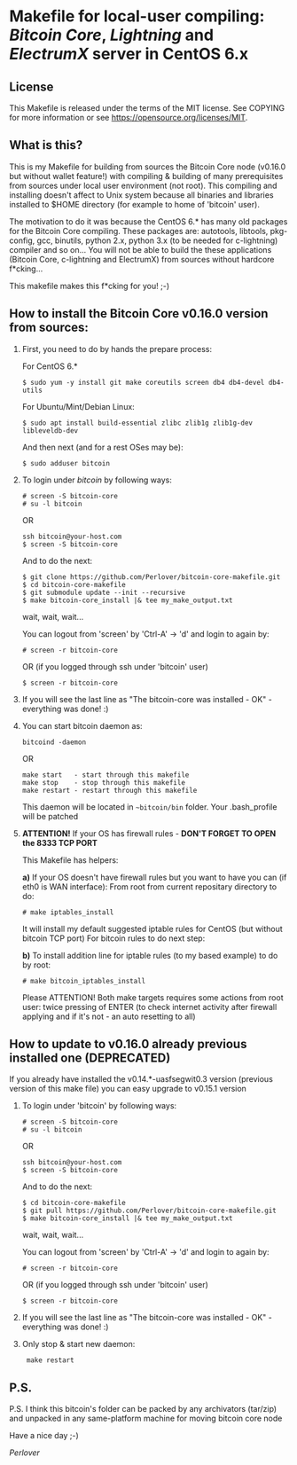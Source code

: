 # Makefile for local-user compiling: *Bitcoin Core*, *Lightning* and *ElectrumX* server in CentOS 6.x

## License

This Makefile is released under the terms of the MIT license. See COPYING for
more information or see https://opensource.org/licenses/MIT.

## What is this?

This is my Makefile for building from sources the Bitcoin Core node (v0.16.0 but
without wallet feature!) with compiling & building of many prerequisites from
sources under local user environment (not root). This compiling and installing
doesn't affect to Unix system because all binaries and libraries installed to
$HOME directory (for example to home of 'bitcoin' user).

The motivation to do it was because the CentOS 6.* has many old packages for the
Bitcoin Core compiling. These packages are: autotools, libtools, pkg-config,
gcc, binutils, python 2.x, python 3.x (to be needed for c-lightning) compiler
and so on... You will not be able to build the these applications (Bitcoin Core,
c-lightning and ElectrumX) from sources without hardcore f*cking...

This makefile makes this f*cking for you! ;-)

## How to install the Bitcoin Core v0.16.0 version from sources:

1.  First, you need to do by hands the prepare process:

    For CentOS 6.*

        $ sudo yum -y install git make coreutils screen db4 db4-devel db4-utils

    For Ubuntu/Mint/Debian Linux:

        $ sudo apt install build-essential zlibc zlib1g zlib1g-dev libleveldb-dev

    And then next (and for a rest OSes may be):

        $ sudo adduser bitcoin

2.  To login under *bitcoin* by following ways:

        # screen -S bitcoin-core
        # su -l bitcoin

    OR

        ssh bitcoin@your-host.com
        $ screen -S bitcoin-core

    And to do the next:

        $ git clone https://github.com/Perlover/bitcoin-core-makefile.git
        $ cd bitcoin-core-makefile
        $ git submodule update --init --recursive
        $ make bitcoin-core_install |& tee my_make_output.txt

    wait, wait, wait...

    You can logout from 'screen' by 'Ctrl-A' -> 'd' and login to again by:

        # screen -r bitcoin-core

    OR (if you logged through ssh under 'bitcoin' user)

        $ screen -r bitcoin-core

3.  If you will see the last line as "The bitcoin-core was installed - OK" - everything was done! :)

4.  You can start bitcoin daemon as:

        bitcoind -daemon

    OR

        make start   - start through this makefile
        make stop    - stop through this makefile
        make restart - restart through this makefile

    This daemon will be located in `~bitcoin/bin` folder. Your .bash_profile will be patched

5.  **ATTENTION!** If your OS has firewall rules - **DON'T FORGET TO OPEN the 8333 TCP PORT**

    This Makefile has helpers:

    **a)** If your OS doesn't have firewall rules but you want to have you can (if
    eth0 is WAN interface):
    From root from current repositary directory to do:

        # make iptables_install

    It will install my default suggested iptable rules for CentOS (but
    without bitcoin TCP port) For bitcoin rules to do next step:

    **b)** To install addition line for iptable rules (to my based example) to do by root:

        # make bitcoin_iptables_install

    Please ATTENTION! Both make targets requires some actions from root user:
    twice pressing of ENTER (to check internet activity after firewall
    applying and if it's not - an auto resetting to all)

## How to update to v0.16.0 already previous installed one **(DEPRECATED)**

If you already have installed the v0.14.*-uasfsegwit0.3 version (previous
version of this make file) you can easy upgrade to v0.15.1 version

1.  To login under 'bitcoin' by following ways:

        # screen -S bitcoin-core
        # su -l bitcoin

    OR

        ssh bitcoin@your-host.com
        $ screen -S bitcoin-core

    And to do the next:

        $ cd bitcoin-core-makefile
        $ git pull https://github.com/Perlover/bitcoin-core-makefile.git
        $ make bitcoin-core_install |& tee my_make_output.txt

    wait, wait, wait...

    You can logout from 'screen' by 'Ctrl-A' -> 'd' and login to again by:

        # screen -r bitcoin-core

    OR (if you logged through ssh under 'bitcoin' user)

        $ screen -r bitcoin-core

2. If you will see the last line as "The bitcoin-core was installed - OK" - everything was done! :)

3. Only stop & start new daemon:

        make restart

## P.S.

P.S. I think this bitcoin's folder can be packed by any archivators (tar/zip)
and unpacked in any same-platform machine for moving bitcoin core node

Have a nice day ;-)

*Perlover*
